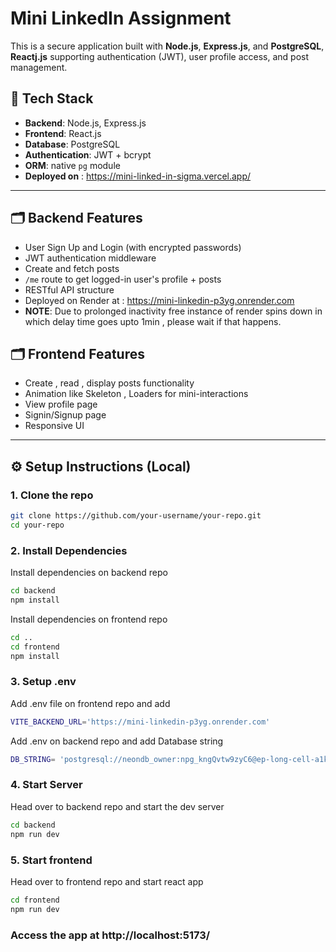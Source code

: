 # Mini LinkedIn Assignment

This is a secure application built with **Node.js**, **Express.js**, and **PostgreSQL**, **Reactj.js** supporting authentication (JWT), user profile access, and post management.

## 🚀 Tech Stack

- **Backend**: Node.js, Express.js
- **Frontend**: React.js
- **Database**: PostgreSQL
- **Authentication**: JWT + bcrypt
- **ORM**: native `pg` module
- **Deployed on** : https://mini-linked-in-sigma.vercel.app/
---

## 🗂️ Backend Features

- User Sign Up and Login (with encrypted passwords)
- JWT authentication middleware
- Create and fetch posts
- `/me` route to get logged-in user's profile + posts
- RESTful API structure
- Deployed on Render at : https://mini-linkedin-p3yg.onrender.com
- **NOTE**: Due to prolonged inactivity free instance of render spins down in which delay time goes upto 1min , please wait if that happens.

## 🗂️ Frontend Features

- Create , read , display posts functionality
- Animation like Skeleton , Loaders for mini-interactions
- View profile page
- Signin/Signup page
- Responsive UI
  
---

## ⚙️ Setup Instructions (Local)

### 1. Clone the repo

```bash
git clone https://github.com/your-username/your-repo.git
cd your-repo
```
### 2. Install Dependencies

Install dependencies on backend repo 
```bash
cd backend
npm install
```
Install dependencies on frontend repo
```bash
cd ..
cd frontend
npm install
```
### 3. Setup .env
Add .env file on frontend repo and add
```bash
VITE_BACKEND_URL='https://mini-linkedin-p3yg.onrender.com'
```
Add .env on backend repo and add Database string 
```bash
DB_STRING= 'postgresql://neondb_owner:npg_kngQvtw9zyC6@ep-long-cell-a1k4c4s1-pooler.ap-southeast-1.aws.neon.tech/neondb?sslmode=require&channel_binding=require'
```
### 4. Start Server
Head over to backend repo and start the dev server
```bash
cd backend
npm run dev
```
### 5. Start frontend
Head over to frontend repo and start react app
```bash
cd frontend
npm run dev
```
### Access the app at http://localhost:5173/
